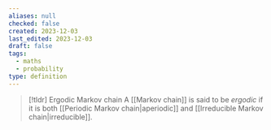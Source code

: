 ```yaml
---
aliases: null
checked: false
created: 2023-12-03
last_edited: 2023-12-03
draft: false
tags:
  - maths
  - probability
type: definition
---
```

>[!tldr] Ergodic Markov chain
>A [[Markov chain]] is said to be *ergodic* if it is both [[Periodic Markov chain|aperiodic]] and [[Irreducible Markov chain|irreducible]].

